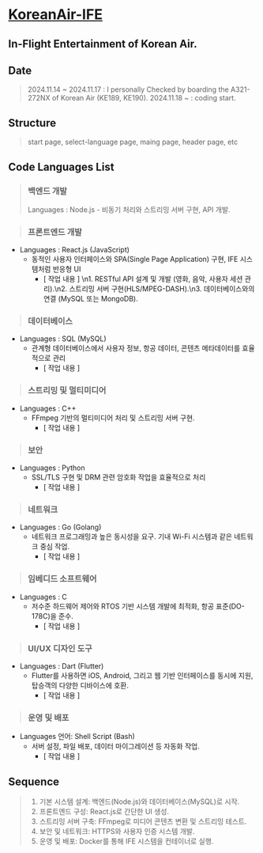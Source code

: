 # [KoreanAir-IFE](https://www.koreanair.com/plan-your-travel/in-flight-experience/entertainment)

## In-Flight Entertainment of Korean Air.

## Date
> 2024.11.14 ~ 2024.11.17 : I personally Checked by boarding the A321-272NX of Korean Air (KE189, KE190).
> 2024.11.18 ~ : coding start.


## Structure
> start page, select-language page, maing page, header page, etc


## Code Languages List
> ### 백엔드 개발
> Languages : Node.js - 비동기 처리와 스트리밍 서버 구현, API 개발.

> ### 프론트엔드 개발
* Languages : React.js (JavaScript)
  * 동적인 사용자 인터페이스와 SPA(Single Page Application) 구현, IFE 시스템처럼 반응형 UI
    * [ 작업 내용 ] \n1. RESTful API 설계 및 개발 (영화, 음악, 사용자 세션 관리).\n2. 스트리밍 서버 구현(HLS/MPEG-DASH).\n3. 데이터베이스와의 연결 (MySQL 또는 MongoDB).

> ### 데이터베이스
* Languages : SQL (MySQL)
  * 관계형 데이터베이스에서 사용자 정보, 항공 데이터, 콘텐츠 메타데이터를 효율적으로 관리
    * [ 작업 내용 ]

> ### 스트리밍 및 멀티미디어
* Languages : C++
  * FFmpeg 기반의 멀티미디어 처리 및 스트리밍 서버 구현.
    * [ 작업 내용 ]

> ### 보안
* Languages : Python
  * SSL/TLS 구현 및 DRM 관련 암호화 작업을 효율적으로 처리
    * [ 작업 내용 ]

> ### 네트워크
* Languages : Go (Golang)
  * 네트워크 프로그래밍과 높은 동시성을 요구. 기내 Wi-Fi 시스템과 같은 네트워크 중심 작업.
    * [ 작업 내용 ]

> ### 임베디드 소프트웨어
* Languages : C
  * 저수준 하드웨어 제어와 RTOS 기반 시스템 개발에 최적화, 항공 표준(DO-178C)을 준수.
    * [ 작업 내용 ]

> ### UI/UX 디자인 도구
* Languages : Dart (Flutter)
  * Flutter를 사용하면 iOS, Android, 그리고 웹 기반 인터페이스를 동시에 지원, 탑승객의 다양한 디바이스에 호환.
    * [ 작업 내용 ]

> ### 운영 및 배포
* Languages 언어: Shell Script (Bash)
  * 서버 설정, 파일 배포, 데이터 마이그레이션 등 자동화 작업.
    * [ 작업 내용 ]


## Sequence
> 1. 기본 시스템 설계: 백엔드(Node.js)와 데이터베이스(MySQL)로 시작.
> 2. 프론트엔드 구성: React.js로 간단한 UI 생성.
> 3. 스트리밍 서버 구축: FFmpeg로 미디어 콘텐츠 변환 및 스트리밍 테스트.
> 4. 보안 및 네트워크: HTTPS와 사용자 인증 시스템 개발.
> 5. 운영 및 배포: Docker를 통해 IFE 시스템을 컨테이너로 실행.
